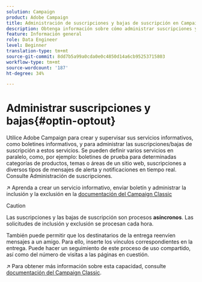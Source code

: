 ```yaml
---
solution: Campaign
product: Adobe Campaign
title: Administración de suscripciones y bajas de suscripción en Campaign
description: Obtenga información sobre cómo administrar suscripciones y bajas de suscripción en Campaign v8
feature: Información general
role: Data Engineer
level: Beginner
translation-type: tm+mt
source-git-commit: 8dd7b5a99a0cda0e0c4850d14a6cb95253715803
workflow-type: tm+mt
source-wordcount: '187'
ht-degree: 34%

---
```


# Administrar suscripciones y bajas{#optin-optout}

Utilice Adobe Campaign para crear y supervisar sus servicios informativos, como boletines informativos, y para administrar las suscripciones/bajas de suscripción a estos servicios. Se pueden definir varios servicios en paralelo, como, por ejemplo: boletines de prueba para determinadas categorías de productos, temas o áreas de un sitio web, suscripciones a diversos tipos de mensajes de alerta y notificaciones en tiempo real. Consulte Administración de suscripciones.

:arrow_upper_right: Aprenda a crear un servicio informativo, enviar boletín y administrar la inclusión y la exclusión en la [documentación del Campaign Classic](https://experienceleague.adobe.com/docs/campaign-classic/using/sending-messages/subscriptions-and-referrals/managing-subscriptions.html)

>[!CAUTION]
>
>Las suscripciones y las bajas de suscripción son procesos **asíncronos**. Las solicitudes de inclusión y exclusión se procesan cada hora.

También puede permitir que los destinatarios de la entrega reenvíen mensajes a un amigo. Para ello, inserte los vínculos correspondientes en la entrega. Puede hacer un seguimiento de este proceso de uso compartido, así como del número de visitas a las páginas en cuestión.

:arrow_upper_right: Para obtener más información sobre esta capacidad, consulte [documentación del Campaign Classic](https://experienceleague.adobe.com/docs/campaign-classic/using/sending-messages/subscriptions-and-referrals/viral-and-social-marketing.html?lang=en#viral-marketing--forward-to-a-friend).